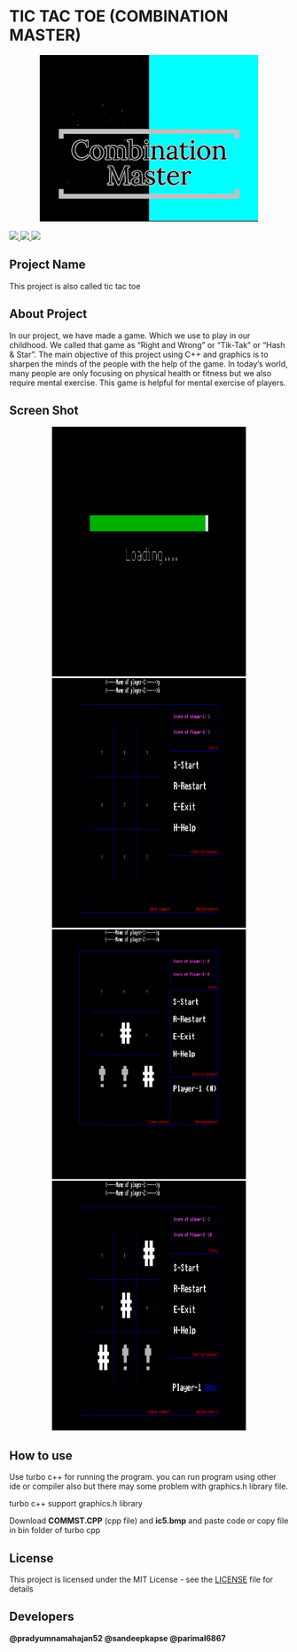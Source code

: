 # TIC TAC TOE (COMBINATION MASTER)

<p align="center"><img src="https://github.com/pradyumnamahajan52/tic-tac-toe/blob/master/intro_img.jpg" height="300"></p>

<p align="center">
  
  <a href="#" ><img src="https://img.shields.io/badge/Version-4.3-brightgreen"> </a>
  <a href="#" ><img src="https://img.shields.io/badge/Programming Language-C++ & C-brightgreen"> </a>
  [<img src="https://img.shields.io/github/license/pradyumnamahajan52/tic-tac-toe?color=GREEN">](LICENSE) 

</p>

## Project Name

This project is also called tic tac toe

## About Project

In our project, we have made a game. Which we use to play in our childhood. We called that game as “Right and Wrong” or “Tik-Tak” or “Hash & Star”. 
The main objective of this project using C++ and graphics is to sharpen the minds of the people with the help of the game.
In today’s world, many people are only focusing on physical health or fitness but we also require mental exercise. This game is helpful for mental exercise of players.

## Screen Shot

<p align="center">
<img src="https://github.com/pradyumnamahajan52/tic-tac-toe/blob/master/Project%20Images/loading.png" width="350" height="450">
<img src="https://github.com/pradyumnamahajan52/tic-tac-toe/blob/master/Project%20Images/game%20structur%20before%20start.png" width="350" height="450">
<img src="https://github.com/pradyumnamahajan52/tic-tac-toe/blob/master/Project%20Images/player%201.png" width="350" height="450">
<img src="https://github.com/pradyumnamahajan52/tic-tac-toe/blob/master/Project%20Images/win%20of%20player%201.png" width="350" height="450">
</p>

## How to use 

<p>Use turbo c++ for running the program. you can run program using other ide or compiler also but there may some problem with graphics.h library file.</p> 
<p>turbo c++ support graphics.h library </p>

Download **COMMST.CPP** (cpp file) and **ic5.bmp** and paste code or copy file in bin folder of turbo cpp


## License

This project is licensed under the MIT License - see the [LICENSE](LICENSE) file for details

## Developers

**@pradyumnamahajan52 @sandeepkapse @parimal6867**
